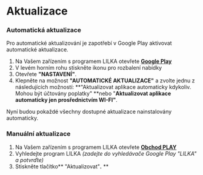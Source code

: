 # Aktualizace

### Automatická aktualizace

Pro automatické aktualizování je zapotřebí v Google Play aktivovat automatické aktualizace.

1. Na Vašem zařízením s programem LILKA otevřete [**Google Play**](https://play.google.com)
2. V levém horním rohu stiskněte ikonu pro rozbalení nabídky
3. Otevřete **"NASTAVENÍ"**.
4. Klepněte na možnost **"AUTOMATICKÉ AKTUALIZACE"** a zvolte jednu z následujících možností: **"Aktualizovat aplikace automaticky kdykoliv. Mohou být účtovány poplatky" **nebo "**Aktualizovat aplikace automaticky jen prosřednictvím WI-FI"**.

Nyní budou pokaždé všechny dostupné aktualizace nainstalovány automaticky.

### Manuální aktualizace

1. Na Vašem zařízením s programem LILKA otevřete [**Obchod PLAY**](https://play.google.com)
2. Vyhledejte program LILKA 
   _\(zadejte do vyhledávače Google Play "LILKA" a potvrďte\)_
3. Stiskněte tlačítko** "Aktualizovat"**.** **




